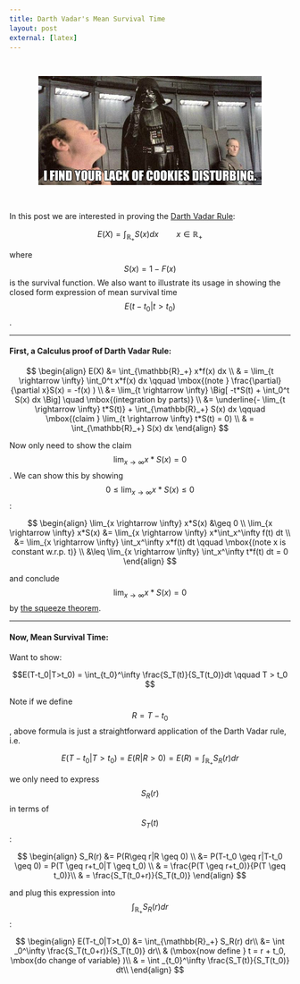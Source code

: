 ```yaml
---
title: Darth Vadar's Mean Survival Time
layout: post
external: [latex]
---
```



<center><img src="/download/posts/darth_cookie.jpg" alt="I find your lack of cookie disturbing" style="width: 400px;" vspace="30"/></center>




In this post we are interested in proving the [Darth Vadar Rule](https://www.sav.sk/journals/uploads/1030150905-M-O-W.pdf):

$$E(X) = \int_{\mathbb{R}_+}S(x)dx 
\qquad x\in \mathbb{R}_+$$

where $$S(x) = 1 - F(x)$$ is the survival function. We also want to  illustrate its usage in showing the closed form expression of mean survival time 
$$E(t-t_0|t>t_0)$$.


---


#### First, a Calculus proof of **Darth Vadar Rule**:

$$
\begin{align}
E(X) &= \int_{\mathbb{R}_+} x*f(x) dx \\
& =  
\lim_{t \rightarrow \infty} \int_0^t x*f(x) dx 
\qquad \mbox{(note } \frac{\partial}{\partial x}S(x) = -f(x) )
\\
&= \lim_{t \rightarrow \infty}
\Big[
-t*S(t) + \int_0^t S(x) dx
\Big]
\quad \mbox{(integration by parts)} \\
&= 
\underline{- \lim_{t \rightarrow \infty} t*S(t)} +  \int_{\mathbb{R}_+} S(x) dx \qquad \mbox{(claim } \lim_{t \rightarrow \infty} t*S(t) = 0) \\
& =  \int_{\mathbb{R}_+} S(x) dx 
\end{align}
$$

Now only need to show the claim $$\lim_{x \rightarrow \infty} x*S(x) = 0$$. We can show this by showing $$0 \leq \lim_{x \rightarrow \infty} x*S(x)  \leq 0$$:

$$
\begin{align}
\lim_{x \rightarrow \infty} x*S(x) &\geq 0 \\
\lim_{x \rightarrow \infty} x*S(x) &=
 \lim_{x \rightarrow \infty} x*\int_x^\infty f(t) dt \\
&= \lim_{x \rightarrow \infty} \int_x^\infty x*f(t) dt
\qquad \mbox{(note x is constant w.r.p. t)} \\
&\leq  \lim_{x \rightarrow \infty} \int_x^\infty t*f(t) dt
= 0
\end{align}
$$

and conclude $$\lim_{x \rightarrow \infty} x*S(x) = 0$$  by [the squeeze theorem](https://en.wikipedia.org/wiki/Squeeze_theorem).

---

#### Now, **Mean Survival Time**:
Want to show:

$$E(T-t_0|T>t_0) = \int_{t_0}^\infty \frac{S_T(t)}{S_T(t_0)}dt \qquad 
T > t_0
$$

Note if we define $$R = T-t_0$$, above formula is just a straightforward application of the Darth Vadar rule, i.e. 

$$E(T-t_0|T>t_0) = E(R|R>0) = E(R) = \int_{\mathbb{R}_+} S_R(r) dr$$

we only need to express $$S_R(r)$$ in terms of $$S_T(t)$$:

$$
\begin{align}
S_R(r) &= P(R\geq r|R \geq 0) \\
&= P(T-t_0 \geq r|T-t_0 \geq 0) = P(T \geq r+t_0|T \geq t_0) \\
& = \frac{P(T \geq r+t_0)}{P(T \geq t_0)}\\
& = \frac{S_T(t_0+r)}{S_T(t_0)}
\end{align}
$$

and plug this expression into 
$$\int_{\mathbb{R}_+} S_R(r) dr$$:

$$
\begin{align}
E(T-t_0|T>t_0) &=  \int_{\mathbb{R}_+} S_R(r) dr\\
&= \int _0^\infty \frac{S_T(t_0+r)}{S_T(t_0)} dr\\
& (\mbox{now define } t = r + t_0, \mbox{do change of variable} )\\
& =  \int _{t_0}^\infty \frac{S_T(t)}{S_T(t_0)} dt\\
\end{align}
$$
